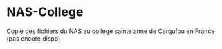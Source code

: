 # NAS-College
Copie des fichiers du NAS au college sainte anne de Carqufou en France
(pas encore dispo)
